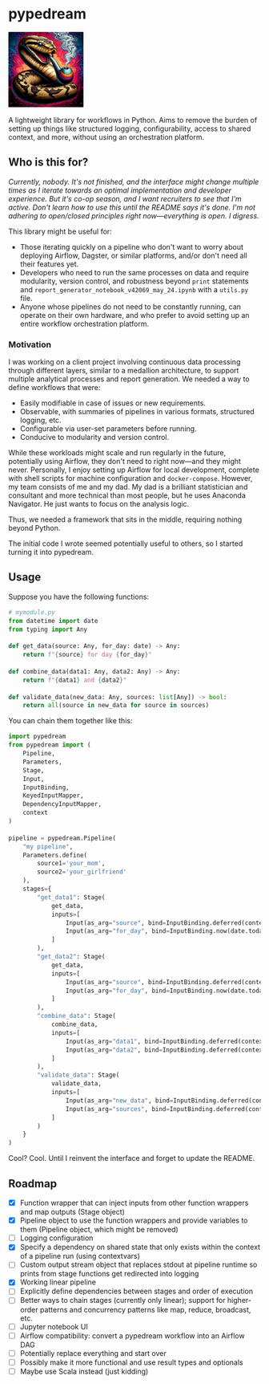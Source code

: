 # pypedream
<img src="./doc/source/_static/pypedream.webp" width=150 height=150>


A lightweight library for workflows in Python. Aims to remove the burden
of setting up things like structured logging, configurability, access to shared context, and more, without using an orchestration platform.

## Who is this for?

*Currently, nobody. It's not finished, and the interface might change multiple times as I iterate towards an optimal implementation and developer experience. But it's co-op season, and I want recruiters to see that I'm active. Don't learn how to use this until the README says it's done. I'm not adhering to open/closed principles right now—everything is open. I digress.*

This library might be useful for:

- Those iterating quickly on a pipeline who don't want to worry about deploying Airflow, Dagster, or similar platforms, and/or don't need all their features yet.
- Developers who need to run the same processes on data and require modularity, version control, and robustness beyond `print` statements and `report_generator_notebook_v42069_may_24.ipynb` with a `utils.py` file.
- Anyone whose pipelines do not need to be constantly running, can operate on their own hardware, and who prefer to avoid setting up an entire workflow orchestration platform.

### Motivation

I was working on a client project involving continuous data processing through different layers, similar to a medallion architecture, to support multiple analytical processes and report generation. We needed a way to define workflows that were:

- Easily modifiable in case of issues or new requirements.
- Observable, with summaries of pipelines in various formats, structured logging, etc.
- Configurable via user-set parameters before running.
- Conducive to modularity and version control.

While these workloads might scale and run regularly in the future, potentially using Airflow, they don't need to right now—and they might never. Personally, I enjoy setting up Airflow for local development, complete with shell scripts for machine configuration and `docker-compose`. However, my team consists of me and my dad. My dad is a brilliant statistician and consultant and more technical than most people, but he uses Anaconda Navigator. He just wants to focus on the analysis logic.

Thus, we needed a framework that sits in the middle, requiring nothing beyond Python.

The initial code I wrote seemed potentially useful to others, so I started turning it into pypedream.

## Usage

Suppose you have the following functions:

```python
# mymodule.py
from datetime import date
from typing import Any

def get_data(source: Any, for_day: date) -> Any:
    return f"{source} for day {for_day}"

def combine_data(data1: Any, data2: Any) -> Any:
    return f"{data1} and {data2}"

def validate_data(new_data: Any, sources: list[Any]) -> bool:
    return all(source in new_data for source in sources)
```

You can chain them together like this:

```python
import pypedream
from pypedream import (
    Pipeline,
    Parameters,
    Stage,
    Input,
    InputBinding,
    KeyedInputMapper,
    DependencyInputMapper,
    context
)

pipeline = pypedream.Pipeline(
    "my pipeline",
    Parameters.define(
        source1='your_mom',
        source2='your_girlfriend'
    ),
    stages={
        "get_data1": Stage(
            get_data,
            inputs=[
                Input(as_arg="source", bind=InputBinding.deferred(context.PARAMETERS, mapper=KeyedInputMapper(from_key="source2"))),
                Input(as_arg="for_day", bind=InputBinding.now(date.today())),
            ]
        ),
        "get_data2": Stage(
            get_data,
            inputs=[
                Input(as_arg="source", bind=InputBinding.deferred(context.PARAMETERS, mapper=KeyedInputMapper(from_key="source1"))),
                Input(as_arg="for_day", bind=InputBinding.now(date.today())),
            ]
        ),
        "combine_data": Stage(
            combine_data,
            inputs=[
                Input(as_arg="data1", bind=InputBinding.deferred(context.STAGES, mapper=DependencyInputMapper(from_stage="get_data1"))),
                Input(as_arg="data2", bind=InputBinding.deferred(context.STAGES, mapper=DependencyInputMapper(from_stage="get_data2"))),
            ]
        ),
        "validate_data": Stage(
            validate_data,
            inputs=[
                Input(as_arg="new_data", bind=InputBinding.deferred(context.STAGES, mapper=DependencyInputMapper(from_stage="combine_data"))),
                Input(as_arg="sources", bind=InputBinding.deferred(context.PARAMETERS, mapper=lambda params: [params["source1"], params["source2"]]))
            ]
        )
    }
)
```

Cool? Cool. Until I reinvent the interface and forget to update the README.

## Roadmap

- [x] Function wrapper that can inject inputs from other function wrappers and map outputs (Stage object)
- [x] Pipeline object to use the function wrappers and provide variables to them (Pipeline object, which might be removed)
- [ ] Logging configuration
- [x] Specify a dependency on shared state that only exists within the context of a pipeline run (using contextvars)
- [ ] Custom output stream object that replaces stdout at pipeline runtime so prints from stage functions get redirected into logging
- [x] Working linear pipeline
- [ ] Explicitly define dependencies between stages and order of execution
- [ ] Better ways to chain stages (currently only linear); support for higher-order patterns and concurrency patterns like map, reduce, broadcast, etc.
- [ ] Jupyter notebook UI
- [ ] Airflow compatibility: convert a pypedream workflow into an Airflow DAG
- [ ] Potentially replace everything and start over
- [ ] Possibly make it more functional and use result types and optionals
- [ ] Maybe use Scala instead (just kidding)
